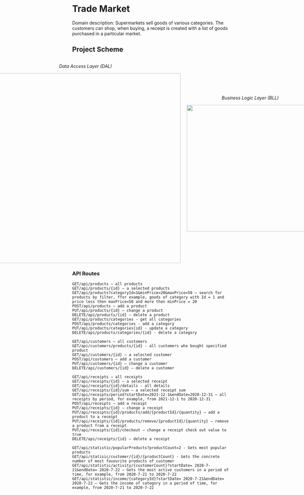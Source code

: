 <h1>Trade Market</h1>

<p>Domain description: Supermarkets sell goods of various categories. The customers can shop, when buying, a receipt is created with a list of goods purchased in a particular market.</p>

<h2>Project Scheme</h2>

<div style="display: flex; justify-content: center; align-items: center; gap: 20px;">
  <div>
    <p style="text-align: center;"><em>Data Access Layer (DAL)</em></p>
    <img src="https://github.com/bohdch/TradeMarket/assets/118467498/aa12e9cd-4db4-47eb-9646-d3a8b9d1296f" width="600">
  </div>
  <div>
     <p style="text-align: center;"><em>Business Logic Layer (BLL)</em></p>
    <img src="https://github.com/bohdch/TradeMarket/assets/118467498/66df39f4-5c7e-4b00-8a5f-9de95462f361" width="400">
  </div>
</div>

<h3>API Routes</h3>

```
GET/api/products – all products
GET/api/products/{id} – a selected products
GET/api/products?categoryId=1&minPrice=20&maxPrice=50 – search for products by filter, ffor example, goods of category with Id = 1 and price less then maxPrice=50 and more then minPrice = 20
POST/api/products – add a product
PUT/api/products/{id} – change a product
DELETE/api/products/{id} – delete a product
GET/api/products/categories - get all categories
POST/api/products/categories - add a category 
PUT/api/products/categories{id} - update a category
DELETE/api/products/categories/{id} - delete a category

GET/api/customers – all customers
GET/api/customers/products/{id} - all customers who bought specified product
GET/api/customers/{id} – a selected customer
POST/api/customers – add a customer
PUT/api/customers/{id} – change a customer
DELETE/api/customers/{id} – delete a customer

GET/api/receipts – all receipts
GET/api/receipts/{id} – a selected receipt
GET/api/receipts/{id}/details - all details 
GET/api/receipts/{id}/sum – a selected receipt sum
GET/api/receipts/period?startDate=2021-12-1&endDate=2020-12-31 – all receipts by period, for example, from 2021-12-1 to 2020-12-31
POST/api/receipts – add a receipt
PUT/api/receipts/{id} – change a receipt
PUT/api/receipts/{id}/products/add/{productId}/{quantity} – add a product to a receipt
PUT/api/receipts/{id}/products/remove/{productId}/{quantity} – remove a product from a receipt
PUT/api/receipts/{id}/checkout – change a receipt check out value to true
DELETE/api/receipts/{id} – delete a receipt

GET/api/statistic/popularProducts?productCount=2 - Gets most popular products
GET/api/statisic/customer/{id}/{productCount} - Gets the concrete number of most favourite products of customer
GET/api/statistic/activity/{customerCount}?startDate= 2020-7-21&endDate= 2020-7-22 – Gets the most active customers in a period of time, for example, from 2020-7-21 to 2020-7-22
GET/api/statistic/income/{categoryId}?startDate= 2020-7-21&endDate= 2020-7-22 – Gets the income of category in a period of time, for example, from 2020-7-21 to 2020-7-22

```
